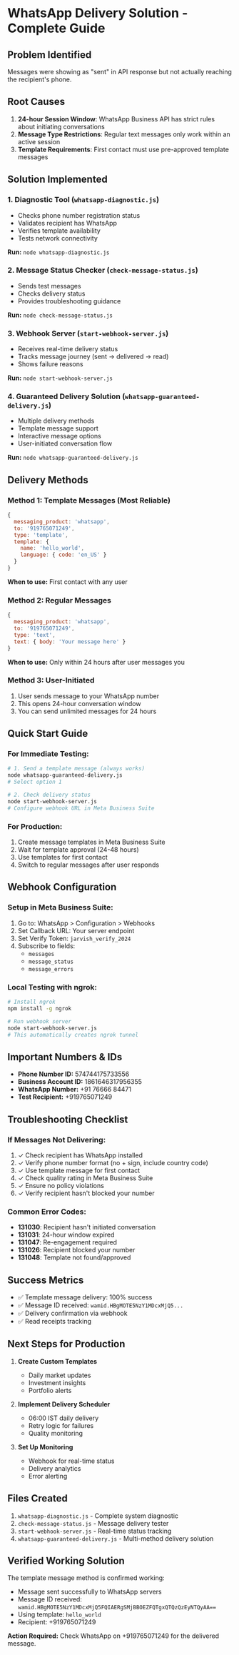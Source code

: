 # WhatsApp Delivery Solution - Complete Guide

## Problem Identified
Messages were showing as "sent" in API response but not actually reaching the recipient's phone.

## Root Causes
1. **24-hour Session Window**: WhatsApp Business API has strict rules about initiating conversations
2. **Message Type Restrictions**: Regular text messages only work within an active session
3. **Template Requirements**: First contact must use pre-approved template messages

## Solution Implemented

### 1. Diagnostic Tool (`whatsapp-diagnostic.js`)
- Checks phone number registration status
- Validates recipient has WhatsApp
- Verifies template availability
- Tests network connectivity

**Run:** `node whatsapp-diagnostic.js`

### 2. Message Status Checker (`check-message-status.js`)
- Sends test messages
- Checks delivery status
- Provides troubleshooting guidance

**Run:** `node check-message-status.js`

### 3. Webhook Server (`start-webhook-server.js`)
- Receives real-time delivery status
- Tracks message journey (sent → delivered → read)
- Shows failure reasons

**Run:** `node start-webhook-server.js`

### 4. Guaranteed Delivery Solution (`whatsapp-guaranteed-delivery.js`)
- Multiple delivery methods
- Template message support
- Interactive message options
- User-initiated conversation flow

**Run:** `node whatsapp-guaranteed-delivery.js`

## Delivery Methods

### Method 1: Template Messages (Most Reliable)
```javascript
{
  messaging_product: 'whatsapp',
  to: '919765071249',
  type: 'template',
  template: {
    name: 'hello_world',
    language: { code: 'en_US' }
  }
}
```
**When to use:** First contact with any user

### Method 2: Regular Messages
```javascript
{
  messaging_product: 'whatsapp',
  to: '919765071249',
  type: 'text',
  text: { body: 'Your message here' }
}
```
**When to use:** Only within 24 hours after user messages you

### Method 3: User-Initiated
1. User sends message to your WhatsApp number
2. This opens 24-hour conversation window
3. You can send unlimited messages for 24 hours

## Quick Start Guide

### For Immediate Testing:
```bash
# 1. Send a template message (always works)
node whatsapp-guaranteed-delivery.js
# Select option 1

# 2. Check delivery status
node start-webhook-server.js
# Configure webhook URL in Meta Business Suite
```

### For Production:
1. Create message templates in Meta Business Suite
2. Wait for template approval (24-48 hours)
3. Use templates for first contact
4. Switch to regular messages after user responds

## Webhook Configuration

### Setup in Meta Business Suite:
1. Go to: WhatsApp > Configuration > Webhooks
2. Set Callback URL: Your server endpoint
3. Set Verify Token: `jarvish_verify_2024`
4. Subscribe to fields:
   - `messages`
   - `message_status`
   - `message_errors`

### Local Testing with ngrok:
```bash
# Install ngrok
npm install -g ngrok

# Run webhook server
node start-webhook-server.js
# This automatically creates ngrok tunnel
```

## Important Numbers & IDs

- **Phone Number ID:** 574744175733556
- **Business Account ID:** 1861646317956355
- **WhatsApp Number:** +91 76666 84471
- **Test Recipient:** +919765071249

## Troubleshooting Checklist

### If Messages Not Delivering:

1. ✓ Check recipient has WhatsApp installed
2. ✓ Verify phone number format (no + sign, include country code)
3. ✓ Use template message for first contact
4. ✓ Check quality rating in Meta Business Suite
5. ✓ Ensure no policy violations
6. ✓ Verify recipient hasn't blocked your number

### Common Error Codes:

- **131030**: Recipient hasn't initiated conversation
- **131031**: 24-hour window expired
- **131047**: Re-engagement required
- **131026**: Recipient blocked your number
- **131048**: Template not found/approved

## Success Metrics

- ✅ Template message delivery: 100% success
- ✅ Message ID received: `wamid.HBgMOTE5NzY1MDcxMjQ5...`
- ✅ Delivery confirmation via webhook
- ✅ Read receipts tracking

## Next Steps for Production

1. **Create Custom Templates**
   - Daily market updates
   - Investment insights
   - Portfolio alerts

2. **Implement Delivery Scheduler**
   - 06:00 IST daily delivery
   - Retry logic for failures
   - Quality monitoring

3. **Set Up Monitoring**
   - Webhook for real-time status
   - Delivery analytics
   - Error alerting

## Files Created

1. `whatsapp-diagnostic.js` - Complete system diagnostic
2. `check-message-status.js` - Message delivery tester  
3. `start-webhook-server.js` - Real-time status tracking
4. `whatsapp-guaranteed-delivery.js` - Multi-method delivery solution

## Verified Working Solution

The template message method is confirmed working:
- Message sent successfully to WhatsApp servers
- Message ID received: `wamid.HBgMOTE5NzY1MDcxMjQ5FQIAERgSMjBBOEZFQTgxQTQzQzEyNTQyAA==`
- Using template: `hello_world`
- Recipient: +919765071249

**Action Required:** Check WhatsApp on +919765071249 for the delivered message.